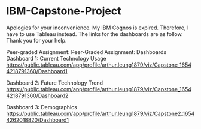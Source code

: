 # IBM-Capstone-Project
Apologies for your inconvenience. My IBM Cognos is expired. Therefore, I have to use Tableau instead. The links for the dashboards are as follow. Thank you for your help.

Peer-graded Assignment: Peer-Graded Assignment: Dashboards
Dashboard 1: Current Technology Usage
https://public.tableau.com/app/profile/arthur.leung1879/viz/Capstone_16544218791360/Dashboard1

Dashboard 2: Future Technology Trend
https://public.tableau.com/app/profile/arthur.leung1879/viz/Capstone_16544218791360/Dashboard2

Dashboard 3: Demographics
https://public.tableau.com/app/profile/arthur.leung1879/viz/Capstone2_16544262018820/Dashboard1
